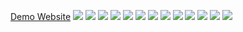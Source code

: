 <a href='https://tilkee-landing.netlify.app/' title='Tilkee'>Demo Website</a>
<img src='imgdemo/Screenshot(49).png'/>
<img src='imgdemo/Screenshot(37).png'/>
<img src='imgdemo/Screenshot(38).png'/>
<img src='imgdemo/Screenshot(39).png'/>
<img src='imgdemo/Screenshot(40).png'/>
<img src='imgdemo/Screenshot(41).png'/>
<img src='imgdemo/Screenshot(42).png'/>
<img src='imgdemo/Screenshot(43).png'/>
<img src='imgdemo/Screenshot(44).png'/>
<img src='imgdemo/Screenshot(45).png'/>
<img src='imgdemo/Screenshot(46).png'/>
<img src='imgdemo/Screenshot(47).png'/>
<img src='imgdemo/Screenshot(48).png'/>